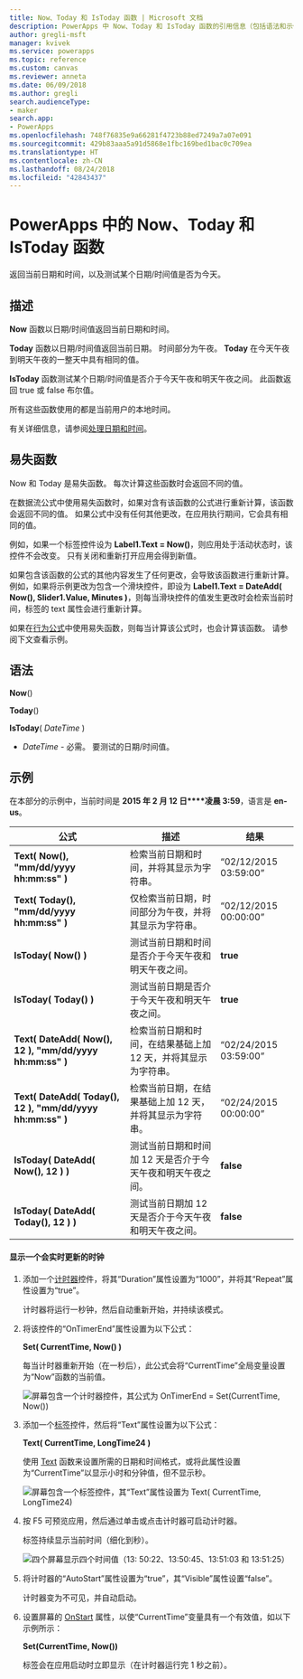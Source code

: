 ```yaml
---
title: Now、Today 和 IsToday 函数 | Microsoft 文档
description: PowerApps 中 Now、Today 和 IsToday 函数的引用信息（包括语法和示例）
author: gregli-msft
manager: kvivek
ms.service: powerapps
ms.topic: reference
ms.custom: canvas
ms.reviewer: anneta
ms.date: 06/09/2018
ms.author: gregli
search.audienceType:
- maker
search.app:
- PowerApps
ms.openlocfilehash: 748f76835e9a66281f4723b88ed7249a7a07e091
ms.sourcegitcommit: 429b83aaa5a91d5868e1fbc169bed1bac0c709ea
ms.translationtype: HT
ms.contentlocale: zh-CN
ms.lasthandoff: 08/24/2018
ms.locfileid: "42843437"
---
```

# <a name="now-today-and-istoday-functions-in-powerapps"></a>PowerApps 中的 Now、Today 和 IsToday 函数
返回当前日期和时间，以及测试某个日期/时间值是否为今天。

## <a name="description"></a>描述
**Now** 函数以日期/时间值返回当前日期和时间。

**Today** 函数以日期/时间值返回当前日期。 时间部分为午夜。 **Today** 在今天午夜到明天午夜的一整天中具有相同的值。

**IsToday** 函数测试某个日期/时间值是否介于今天午夜和明天午夜之间。 此函数返回 true 或 false 布尔值。

所有这些函数使用的都是当前用户的本地时间。

有关详细信息，请参阅[处理日期和时间](../show-text-dates-times.md)。

## <a name="volatile-functions"></a>易失函数
Now 和 Today 是易失函数。  每次计算这些函数时会返回不同的值。  

在数据流公式中使用易失函数时，如果对含有该函数的公式进行重新计算，该函数会返回不同的值。  如果公式中没有任何其他更改，在应用执行期间，它会具有相同的值。

例如，如果一个标签控件设为 **Label1.Text = Now()**，则应用处于活动状态时，该控件不会改变。  只有关闭和重新打开应用会得到新值。

如果包含该函数的公式的其他内容发生了任何更改，会导致该函数进行重新计算。  例如，如果将示例更改为包含一个滑块控件，即设为 **Label1.Text = DateAdd( Now(), Slider1.Value, Minutes )**，则每当滑块控件的值发生更改时会检索当前时间，标签的 text 属性会进行重新计算。

如果在[行为公式](../working-with-formulas-in-depth.md)中使用易失函数，则每当计算该公式时，也会计算该函数。  请参阅下文查看示例。

## <a name="syntax"></a>语法
**Now**()

**Today**()

**IsToday**( *DateTime* )

* *DateTime* - 必需。  要测试的日期/时间值。

## <a name="examples"></a>示例
在本部分的示例中，当前时间是 **2015 年 2 月 12 日****凌晨 3:59**，语言是 **en-us**。

| 公式 | 描述 | 结果 |
| --- | --- | --- |
| **Text( Now(), "mm/dd/yyyy hh:mm:ss" )** |检索当前日期和时间，并将其显示为字符串。 |“02/12/2015 03:59:00” |
| **Text( Today(), "mm/dd/yyyy hh:mm:ss" )** |仅检索当前日期，时间部分为午夜，并将其显示为字符串。 |“02/12/2015 00:00:00” |
| **IsToday( Now() )** |测试当前日期和时间是否介于今天午夜和明天午夜之间。 |**true** |
| **IsToday( Today() )** |测试当前日期是否介于今天午夜和明天午夜之间。 |**true** |
| **Text( DateAdd( Now(), 12 ), "mm/dd/yyyy hh:mm:ss" )** |检索当前日期和时间，在结果基础上加 12 天，并将其显示为字符串。 |“02/24/2015 03:59:00” |
| **Text( DateAdd( Today(), 12 ), "mm/dd/yyyy hh:mm:ss" )** |检索当前日期，在结果基础上加 12 天，并将其显示为字符串。 |“02/24/2015 00:00:00” |
| **IsToday( DateAdd( Now(), 12 ) )** |测试当前日期和时间加 12 天是否介于今天午夜和明天午夜之间。 |**false** |
| **IsToday( DateAdd( Today(), 12 ) )** |测试当前日期加 12 天是否介于今天午夜和明天午夜之间。 |**false** |

#### <a name="display-a-clock-that-updates-in-real-time"></a>显示一个会实时更新的时钟

1. 添加一个[计时器](../controls/control-timer.md)控件，将其“Duration”属性设置为“1000”，并将其“Repeat”属性设置为“true”。

    计时器将运行一秒钟，然后自动重新开始，并持续该模式。 

1. 将该控件的“OnTimerEnd”属性设置为以下公式：

    **Set( CurrentTime, Now() )**

    每当计时器重新开始（在一秒后），此公式会将“CurrentTime”全局变量设置为“Now”函数的当前值。

    ![屏幕包含一个计时器控件，其公式为 OnTimerEnd = Set(CurrentTime, Now())](media/function-now-today-istoday/now-set-currenttime.png)

1. 添加一个[标签](../controls/control-text-box.md)控件，然后将“Text”属性设置为以下公式：

    **Text( CurrentTime, LongTime24 )**

    使用 [Text](function-text.md) 函数来设置所需的日期和时间格式，或将此属性设置为“CurrentTime”以显示小时和分钟值，但不显示秒。

    ![屏幕包含一个标签控件，其“Text”属性设置为 Text( CurrentTime, LongTime24)](media/function-now-today-istoday/now-use-currenttime.png)

1. 按 F5 可预览应用，然后通过单击或点击计时器可启动计时器。

    标签持续显示当前时间（细化到秒）。

    ![四个屏幕显示四个时间值（13: 50:22、13:50:45、13:51:03 和 13:51:25）](media/function-now-today-istoday/now-four-times.png)

1. 将计时器的“AutoStart”属性设置为“true”，其“Visible”属性设置“false”。

    计时器变为不可见，并自动启动。

1. 设置屏幕的 [OnStart](../controls/control-screen.md) 属性，以使“CurrentTime”变量具有一个有效值，如以下示例所示：

    **Set(CurrentTime, Now())**

    标签会在应用启动时立即显示（在计时器运行完 1 秒之前）。
